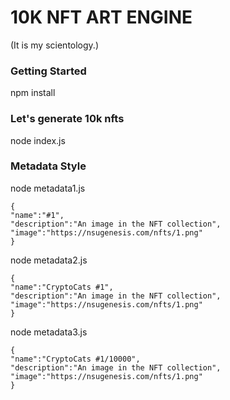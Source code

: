# 10K NFT ART ENGINE
(It is my scientology.)

<h3>Getting Started</h3>

npm install

<h3>Let's generate 10k nfts</h3>

node index.js

<h3>Metadata Style</h3>

node metadata1.js

```
{
"name":"#1",
"description":"An image in the NFT collection",
"image":"https://nsugenesis.com/nfts/1.png"
}
```

node metadata2.js

```
{
"name":"CryptoCats #1",
"description":"An image in the NFT collection",
"image":"https://nsugenesis.com/nfts/1.png"
}

```

node metadata3.js

```
{
"name":"CryptoCats #1/10000",
"description":"An image in the NFT collection",
"image":"https://nsugenesis.com/nfts/1.png"
}

```
